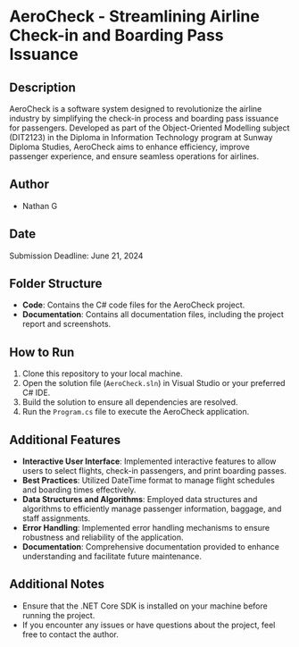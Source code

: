 # AeroCheck - Streamlining Airline Check-in and Boarding Pass Issuance

## Description

AeroCheck is a software system designed to revolutionize the airline industry by simplifying the check-in process and boarding pass issuance for passengers. Developed as part of the Object-Oriented Modelling subject (DIT2123) in the Diploma in Information Technology program at Sunway Diploma Studies, AeroCheck aims to enhance efficiency, improve passenger experience, and ensure seamless operations for airlines.

## Author

- Nathan G

## Date

Submission Deadline: June 21, 2024

## Folder Structure

- **Code**: Contains the C# code files for the AeroCheck project.
- **Documentation**: Contains all documentation files, including the project report and screenshots.

## How to Run

1. Clone this repository to your local machine.
2. Open the solution file (`AeroCheck.sln`) in Visual Studio or your preferred C# IDE.
3. Build the solution to ensure all dependencies are resolved.
4. Run the `Program.cs` file to execute the AeroCheck application.

## Additional Features

- **Interactive User Interface**: Implemented interactive features to allow users to select flights, check-in passengers, and print boarding passes.
- **Best Practices**: Utilized DateTime format to manage flight schedules and boarding times effectively.
- **Data Structures and Algorithms**: Employed data structures and algorithms to efficiently manage passenger information, baggage, and staff assignments.
- **Error Handling**: Implemented error handling mechanisms to ensure robustness and reliability of the application.
- **Documentation**: Comprehensive documentation provided to enhance understanding and facilitate future maintenance.

## Additional Notes

- Ensure that the .NET Core SDK is installed on your machine before running the project.
- If you encounter any issues or have questions about the project, feel free to contact the author.
